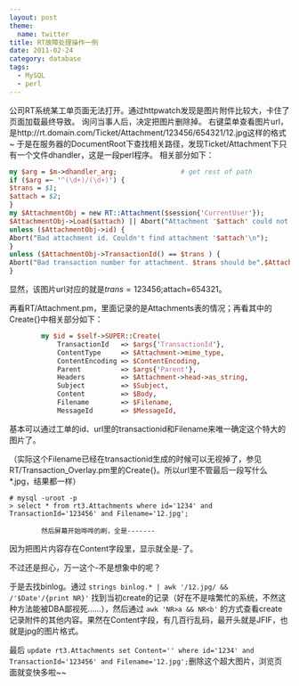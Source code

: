 ```yaml
---
layout: post
theme:
  name: twitter
title: RT故障处理操作一例
date: 2011-02-24
category: database
tags:
  - MySQL
  - perl
---
```


公司RT系统某工单页面无法打开。通过httpwatch发现是图片附件比较大，卡住了页面加载最终导致。
询问当事人后，决定把图片删除掉。
右键菜单查看图片url，是http://rt.domain.com/Ticket/Attachment/123456/654321/12.jpg这样的格式~
于是在服务器的DocumentRoot下查找相关路径，发现Ticket/Attachment下只有一个文件dhandler，这是一段perl程序。
相关部分如下：

```perl
my $arg = $m->dhandler_arg;                # get rest of path
if ($arg =~ '^(\d+)/(\d+)') {
$trans = $1;
$attach = $2;
}
my $AttachmentObj = new RT::Attachment($session{'CurrentUser'});
$AttachmentObj->Load($attach) || Abort("Attachment '$attach' could not be loaded");
unless ($AttachmentObj->id) {
Abort("Bad attachment id. Couldn't find attachment '$attach'\n");
}
unless ($AttachmentObj->TransactionId() == $trans ) {
Abort("Bad transaction number for attachment. $trans should be".$AttachmentObj->TransactionId() ."\n");
}
```

显然，该图片url对应的就是$trans=123456;$attach=654321。

再看RT/Attachment.pm，里面记录的是Attachments表的情况；再看其中的Create{}中相关部分如下：
```perl
        my $id = $self->SUPER::Create(
            TransactionId   => $args{'TransactionId'},
            ContentType     => $Attachment->mime_type,
            ContentEncoding => $ContentEncoding,
            Parent          => $args{'Parent'},
            Headers         => $Attachment->head->as_string,
            Subject         => $Subject,
            Content         => $Body,
            Filename        => $Filename,
            MessageId       => $MessageId,
```

基本可以通过工单的id、url里的transactionid和Filename来唯一确定这个特大的图片了。

（实际这个Filename已经在transactionid生成的时候可以无视掉了，参见RT/Transaction_Overlay.pm里的Create{}。所以url里不管最后一段写什么*.jpg，结果都一样）

```
# mysql -uroot -p
> select * from rt3.Attachments where id='1234' and TransactionId='123456' and Filename='12.jpg';
```

            然后屏幕开始哗哗的刷，全是-------

因为把图片内容存在Content字段里，显示就全是-了。

不过还是担心，万一这个-不是想象中的呢？

于是去找binlog。通过 `strings binlog.* | awk '/12.jpg/ && /'$Date'/{print NR}'` 找到当初create的记录（好在不是啥繁忙的系统，不然这种方法能被DBA鄙视死……），然后通过 `awk 'NR>a && NR<b'` 的方式查看create记录附件的其他内容。果然在Content字段，有几百行乱码，最开头就是JFIF，也就是jpg的图片格式。

最后 `update rt3.Attachments set Content='' where id='1234' and TransactionId='123456' and Filename='12.jpg';`删除这个超大图片，浏览页面就变快多啦~~
